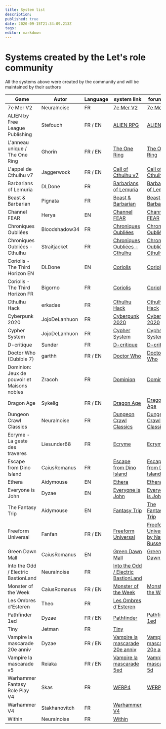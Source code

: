 ```yaml
---
title: System list
description: 
published: true
date: 2020-09-15T21:34:09.213Z
tags: 
editor: markdown
---
```


# Systems created by the Let's role community

All the systems above were created by the community and will be maintained by their authors

| Game                                        | Autor         | Language | system link                                                                            | forum link                                                                                     |
| ------------------------------------------- | ------------- | -------- | -------------------------------------------------------------------------------------- | ---------------------------------------------------------------------------------------------- |
| 7e Mer V2                                   | Neuralnoise   | FR       | [7e Mer V2](https://alpha.lets-role.com/sy/VdyCrUJ7wmhXhHfW)                           | [7e Mer v2](https://community.lets-role.com/t/7e-mer-v2-les-secrets-de-la-septieme-mer/2997)              |
| ALIEN by Free League Publishing             | Stefouch      | FR / EN  | [ALIEN RPG](https://alpha.lets-role.com/sy/QqEoxwYVhRR6zvdx)                           | [ALIEN RPG](https://community.lets-role.com/t/alien-rpg-by-free-league-eng-fra/3060)                      |
| L'anneau unique / The One Ring              | Ghorin        | FR / EN  | [The One Ring](https://alpha.lets-role.com/sy/kk7UEWz1P3d2bHmz)                        | [The One Ring](https://community.lets-role.com/t/the-one-ring-lanneau-unique/3913/)      |
| L'appel de Cthulhu v7                       | Jaggerwock    | FR / EN  | [Call of Cthulhu v7](https://alpha.lets-role.com/sy/fcYYEimo2ZVYBuzF)                  | [Call of Cthulhu v7](https://community.lets-role.com/t/call-of-cthulhu-7e/1255)                      |
| Barbarians of Lemuria								        | DLDone        | FR       | [Barbarians of Lemuria](https://alpha.lets-role.com/sy/XDhu9s4ROc5mFrZQ)               | [Barbarians of Lemuria](https://community.lets-role.com/t/barbarians-of-lemuria-fr/3927)  |
| Beast & Barbarian								            | Pignata       | FR 		   | [Beast & Barbarian](https://alpha.lets-role.com/sy/N8mxjJuKDKWFpnpi)                   | [Beast & Barbarian](https://community.lets-role.com/t/beast-barbarian/2902)                   |
| Channel FEAR                                | Herya         | EN       | [Channel FEAR](https://alpha.lets-role.com/sy/XIrCrqjKUJdquPxQ)                        | [Channel FEAR](https://community.lets-role.com/t/channel-fear-system/4270)  |
| Chroniques Oubliées 											  | Bloodshadow34 | FR       | [Chroniques Oubliées](https://alpha.lets-role.com/sy/ZHX7ZWrGxWACM0Ou)                 | [Chroniques Oubliées](https://community.lets-role.com/t/chroniques-oubliees/2620)  |
| Chroniques Oubliées - Cthulhu 				      | Straitjacket  | FR       | [Chroniques Oubliées - Cthulhu](https://alpha.lets-role.com/sy/ZBtxNPOkEv55hiOq)       | [Chroniques Oubliées - Cthulhu](https://community.lets-role.com/t/chroniques-oubliees-cthulhu/2963)  |
| Coriolis - The Third Horizon EN							| DLDone        | EN       | [Coriolis](https://alpha.lets-role.com/sy/G5JfaeqZj08BD1IT)                            | [Coriolis](https://community.lets-role.com/t/coriolis-the-third-horizon-eng/3354)  |
| Coriolis - The Third Horizon FR							| Bigorno       | FR       | [Coriolis](https://alpha.lets-role.com/sy/v64pYoZeTK5xb7bp)                            | [Coriolis](https://community.lets-role.com/t/coriolis-the-third-horizon-eng/3354)  |
| Cthulhu Hack 						                    | erkadae       | FR       | [Cthulhu Hack](https://alpha.lets-role.com/sy/l8PYbA0YqmSt0hHq)                        | [Cthulhu Hack](https://community.lets-role.com/t/cthulhu-hack-vf/3608)  |
| Cyberpunk 2020						                  | JojoDeLanhuon | FR       | [Cyberpunk 2020](https://alpha.lets-role.com/sy/VvSQv9ZmAVLFnrs1)                      | [Cyberpunk 2020](https://community.lets-role.com/t/cyberpunk-2020-feuille-simple/2501)  |
| Cypher System 						                  | JojoDeLanhuon | FR       | [Cypher System](https://alpha.lets-role.com/sy/Px8nYzIlz8NeXJZr)                       | [Cypher System](https://community.lets-role.com/t/cypher-system-work-in-progress/3539)  |
| D-critique                                  | Sunder        | FR       | [D-critique](https://alpha.lets-role.com/sy/beRIpqP8UeTS9x1K)                          | [D-critique](https://community.lets-role.com/t/fiche-personnage-pour-le-systeme-d-critique/3068)  |
| Doctor Who (Cubible 7)                      | garthh        | FR / EN  | [Doctor Who](https://alpha.lets-role.com/sy/V7CeyvKBYCIGbpan)                          | [Doctor Who](https://community.lets-role.com/t/doctor-who-rpg-cubicle-7/2655)  |
| Dominion: Jeux de pouvoir et Maisons nobles | Zracoh        | FR       | [Dominion](https://alpha.lets-role.com/sy/3puTDbPSL6s8i1OE)                            | [Dominion](https://community.lets-role.com/t/dominion-jeux-de-pouvoir-et-maisons-nobles/3043)  |
| Dragon Age                                  | Sykelig       | FR / EN  | [Dragon Age](https://alpha.lets-role.com/sy/H08wbadmiLtoAVfl)                          | [Dragon Age](https://community.lets-role.com/t/dragon-age-fr-eng-work-in-progress/4354)            |
| Dungeon Crawl Classics                      | Neuralnoise   | FR       | [Dungeon Crawl Classics](https://alpha.lets-role.com/sy/Hxj00ENML5eDAzkj)              | [Dungeon Crawl Classics](https://community.lets-role.com/t/dungeon-crawl-classics-vf-wip/3557)  |
| Ecryme - La geste des traveres              | Liesunder68   | FR       | [Ecryme](https://alpha.lets-role.com/sy/taWjEWS2eA8xMzh8)                              | [Ecryme](https://community.lets-role.com/t/ecryme-la-geste-des-traveres/2432)  |
| Escape from Dino Island                     | CaiusRomanus | FR       | [Escape from Dino Island](https://alpha.lets-role.com/sy/Ew6Igd6Sx1WP1goe)             | [Escape from Dino Island](https://community.lets-role.com/t/escape-from-dino-island/3321)  |
| Ethera                                      | Aidymouse     | EN       | [Ethera](https://alpha.lets-role.com/sy/JxpXpZmL0r7gXW1F)                              | [Ethera](https://community.lets-role.com/t/ethera-character-sheet/1883)  |
| Everyone is John                            | Dyzae         | EN       | [Everyone is John](https://alpha.lets-role.com/sy/gLzij9EAlSsfGwp9)                    | [Everyone is John](https://community.lets-role.com/t/everyone-is-john/1457)  |
| The Fantasy Trip                            | Aidymouse     | EN       | [Fantasy Trip](https://alpha.lets-role.com/sy/YWXHcLGsHfApOVdg)                        | [The Fantasy Trip](https://community.lets-role.com/t/the-fantasy-trip/1887)  |
| Freeform Universal                          | Fanfan        | FR / EN  | [Freeform Universal](https://alpha.lets-role.com/sy/cWhE0GXVhstVtMqo)                  | [Freeform Universal by Nathan Russel](https://community.lets-role.com/t/freeform-universal-by-nathan-russel-en-fr-f/3590)  |
| Green Dawn Mall                             | CaiusRomanus  | EN       | [Green Dawn Mall](https://alpha.lets-role.com/sy/rYZOloYj8erWfROT)                     | [Green Dawn Mall](https://community.lets-role.com/t/green-dawn-mall/3219)              |
| Into the Odd / Electric BastionLand         | Neuralnoise   | FR       | [Into the Odd / Electric BastionLand](https://alpha.lets-role.com/sy/EOQxh2PfjTdSYznI) |                                                                                                |
| Monster of the Week                         | CaiusRomanus  | FR / EN  | [Monster of the Week](https://alpha.lets-role.com/sy/gq07E0ifDDLNUixt)                 | [Monster of the Week](https://community.lets-role.com/t/monster-of-the-week/3143)              |
| Les Ombres d'Esteren                        | Theo          | FR       | [Les Ombres d'Esteren](https://alpha.lets-role.com/sy/8j0IG381Tu8WjT6e)                |                                                                                                |
| Pathfinder 1ed                              | Dyzae         | FR / EN  | [Pathfinder](https://alpha.lets-role.com/sy/JZkvSOv0SZzcz8Ty)                          | [Pathfinder 1ed](https://community.lets-role.com/t/pathfinder-1-edition/3077)            |
| Tiny                                        | Jetman        | FR       | [Tiny](https://alpha.lets-role.com/sy/8ZIghWOFvz5LDioG)                                |                                                                                                |
| Vampire la mascarade 20e anniv              | Dyzae         | FR / EN  | [Vampire la mascarade 20e anniv](https://alpha.lets-role.com/sy/uqwI6owuvt6KB1Ff)      | [Vampire la mascarade 20e anniv](https://community.lets-role.com/t/vampire-la-mascarade-20e-annif/1188/) |
| Vampire la mascarade v5                     | Reiaka        | FR / EN  | [Vampire la mascarade 5ed](https://alpha.lets-role.com/sy/ldXo3kinfYR5KSiL)            | [Vampire la mascarade 5d](https://community.lets-role.com/t/vampire-la-mascarade-5e-edition/1618) |
| Warhammer Fantasy Role Play V4              | Skas          | FR       | [WFRP4](https://alpha.lets-role.com/sy/8O43ELHETUdFV8mf)                               | [WFRP4](https://community.lets-role.com/t/warhammer-fantasy-role-play-v4-wfrp4-cubicle-7/2952) |
| Warhammer V4                                | Stakhanovitch | FR       | [Warhammer V4](https://alpha.lets-role.com/sy/Yitn3r9IsKPdcCqe)                        |                                                                                                |
| Within                                      | Neuralnoise   | FR       | [Within](https://alpha.lets-role.com/sy/fGtIGjVrif5viWqB)                              |                                             